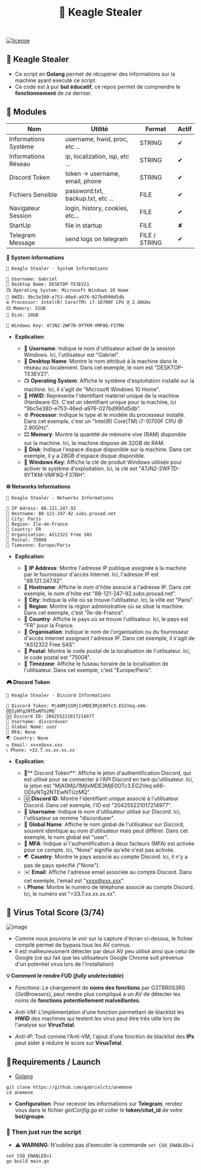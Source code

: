 <h1 align="center" id="title">🦅 Keagle Stealer</h1><br>

[![license](https://img.shields.io/badge/License-GNU-blue.svg)](https://www.gnu.org/licenses/gpl-3.0.fr.html)


## **🦅 Keagle Stealer**

- Ce script en **Golang** permet de récupérer des informations sur la machine ayant executé ce script.
- Ce code est à pur **but éducatif**, ce repos permet de comprendre le **fonctionnement** de ce dernier.

## **🔖 Modules**

| Nom                     | Utilité                                | Format            |  Actif
| -------------------     | -------------------------------------- | ----------------- | -----------------|
| Informations Système    | username, hwid, proc, etc ...          | STRING            | ✔               |
| Informations Réseau     | ip, localization, isp, etc ...         | STRING            | ✔               |
| Discord Token           | token -> username, email, phone        | STRING            | ✔               |
| Fichiers Sensible       | password.txt, backup.txt, etc ...      | FILE              | ✔               |
| Navigateur Session      | login, history, cookies, etc...        | FILE              | ✔               |
| StartUp                 | file in startup                        | FILE              | ✘               |
| Telegram Message        | send logs on telegram                  | FILE / STRING     | ✔               |


**🔧 System Informations**

```
🦅 Keagle Stealer - System Informations

👤 Username: Gabriel
🔬 Desktop Name: DESKTOP-TE3EV21
📺 Operating System: Microsoft Windows 10 Home
🔧 HWID: 9bc5e380-e753-46ed-a976-027bd990d5db
⚙️ Processor: Intel(R) Core(TM) i7-10700F CPU @ 2.90GHz
🎞 Memory: 32GB
💾 Disk: 28GB

🔑 Windows Key: 47JN2-2WF7D-9YTKM-VMF8Q-F37RH
``` 

- **Explication**:
  
    - 👤 **Username**: Indique le nom d'utilisateur actuel de la session Windows. Ici, l'utilisateur est "Gabriel".
    - 🔬 **Desktop Name**: Montre le nom attribué à la machine dans le réseau ou localement. Dans cet exemple, le nom est "DESKTOP-TE3EV21".
    - 📺 **Operating System**: Affiche le système d'exploitation installé sur la machine. Ici, il s'agit de "Microsoft Windows 10 Home".
    - 🔧 **HWID**: Représente l'identifiant matériel unique de la machine (Hardware ID). C'est un identifiant unique pour la machine, ici "9bc5e380-e753-46ed-a976-027bd990d5db".
    - ⚙️ **Processor**: Indique le type et le modèle du processeur installé. Dans cet exemple, c'est un "Intel(R) Core(TM) i7-10700F CPU @ 2.90GHz".
    - 🎞 **Memory**: Montre la quantité de mémoire vive (RAM) disponible sur la machine. Ici, la machine dispose de 32GB de RAM.
    - 💾 **Disk**: Indique l'espace disque disponible sur la machine. Dans cet exemple, il y a 28GB d'espace disque disponible.
    - 🔑 **Windows Key**: Affiche la clé de produit Windows utilisée pour activer le système d'exploitation. Ici, la clé est "47JN2-2WF7D-9YTKM-VMF8Q-F37RH".


**🌐 Networks Informations**

```
🦅 Keagle Stealer - Networks Informations

📡 IP Adress: 88.121.247.92
📡 Hostname: 88-121-247-92.subs.proxad.net
📡 City: Paris
📡 Region: Île-de-France
📡 Country: FR
📡 Organisation: AS12322 Free SAS
📡 Postal: 75008
📡 Timezone: Europe/Paris
``` 

- **Explication**:
  
    - 📡 **IP Address**: Montre l'adresse IP publique assignée à la machine par le fournisseur d'accès Internet. Ici, l'adresse IP est "88.121.247.92".
    - 📡 **Hostname**: Affiche le nom d'hôte associé à l'adresse IP. Dans cet exemple, le nom d'hôte est "88-121-247-92.subs.proxad.net".
    - 📡 **City**: Indique la ville où se trouve l'utilisateur. Ici, la ville est "Paris".
    - 📡 **Region**: Montre la région administrative où se situe la machine. Dans cet exemple, c'est "Île-de-France".
    - 📡 **Country**: Affiche le pays où se trouve l'utilisateur. Ici, le pays est "FR" pour la France.
    - 📡 **Organisation**: Indique le nom de l'organisation ou du fournisseur d'accès Internet assignant l'adresse IP. Dans cet exemple, il s'agit de "AS12322 Free SAS".
    - 📡 **Postal**: Montre le code postal de la localisation de l'utilisateur. Ici, le code postal est "75008".
    - 📡 **Timezone**: Affiche le fuseau horaire de la localisation de l'utilisateur. Dans cet exemple, c'est "Europe/Paris".


**🎮 Discord Token**

```
🦅 Keagle Stealer - Discord Informations

🔑 Discord Token: MjA0MjU1MjIxMDE3MjE0OTc3.EG2Veq.e66-ODIyNTg2NTEwNTUzMQ
🆔 Discord ID: 204255221017214977
👤 Username: discorduser
👥 Global Name: user
🔑 MFA: None
🌏 Country: None
✉️ Email: xxxx@xxx.xxx
📞 Phone: +33.7.xx.xx.xx.xx
``` 

- **Explication**:
  
    - 🔑** Discord Token**: Affiche le jeton d'authentification Discord, qui est utilisé pour se connecter à l'API Discord en tant qu'utilisateur. Ici, le jeton est "MjA0MjU1MjIxMDE3MjE0OTc3.EG2Veq.e66-ODIyNTg2NTEwNTUzMQ".
    - 🆔 **Discord ID**: Montre l'identifiant unique associé à l'utilisateur Discord. Dans cet exemple, l'ID est "204255221017214977".
    - 👤 **Username**: Indique le nom d'utilisateur utilisé sur Discord. Ici, l'utilisateur se nomme "discorduser".
    - 👥 **Global Name**: Affiche le nom global de l'utilisateur sur Discord, souvent identique au nom d'utilisateur mais peut différer. Dans cet exemple, le nom global est "user".
    - 🔑 **MFA**: Indique si l'authentification à deux facteurs (MFA) est activée pour ce compte. Ici, "None" signifie qu'elle n'est pas activée.
    - 🌏 **Country**: Montre le pays associé au compte Discord. Ici, il n'y a pas de pays spécifié ("None").
    - ✉️ **Email**: Affiche l'adresse email associée au compte Discord. Dans cet exemple, l'email est "xxxx@xxx.xxx".
    - 📞 **Phone**: Montre le numéro de téléphone associé au compte Discord. Ici, le numéro est "+33.7.xx.xx.xx.xx".

## **🦠 Virus Total Score (3/74)**

![image](https://github.com/gabrielctz/keagle/assets/133511026/1e71a2bc-d7b7-433c-8276-6263f4e3e8bd)

- Comme nous pouvons le voir sur la capture d'écran ci-dessus, le fichier compilé permet de bypass tous les AV connus.
- Il est malheureusment détecter par deux AV peu utilisé ainsi que celui de Google (ce qui fait que les utilisateurs Google Chrome soit prévenue d'un potentiel virus lors de l'installation)

**💡 Comment le rendre FUD (*fully undetectable*)**

- *Fonctions*: Le changement de **noms des fonctions** par G3TBR0S3RS (*GetBrowsers*), peut rendre plus compliqué à un AV de détecter les noms de **fonctions potentiellement malveillantes**.
  
- *Anti-VM*: L'implémentation d'une fonction permettant de blacklist les **HWID** des machines qui testent les virus peut être très utile lors de l'analyse sur **VirusTotal**.

- *Anti-IP*: Tout comme l'Anti-VM, l'ajout d'une fonction de blacklist des **IPs** peut aider à réduire le score sur **VirusTotal**.
  

## **🔧 Requirements / Launch**

- [Golang](https://go.dev)

```
git clone https://github.com/gabrielctz/anemone
cd anemone
```

- **Configuration**: Pour recevoir les informations sur **Telegram**, rendez vous dans le fichier *getConfig.go* et coller le **token/chat_id** de votre **bot/groupe**.


### 💖 Then just run the script 

- **⚠ WARNING**: N'oubliez pas d'executer la commande ```set CGO_ENABLED=1```

```
set CGO_ENABLED=1
go build main.go
```
